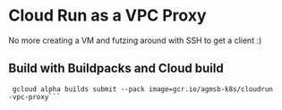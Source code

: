 # Cloud Run as a VPC Proxy

No more creating a VM and futzing around with SSH to get a client :)

## Build with Buildpacks and Cloud build

```
 gcloud alpha builds submit --pack image=gcr.io/agmsb-k8s/cloudrun
-vpc-proxy```